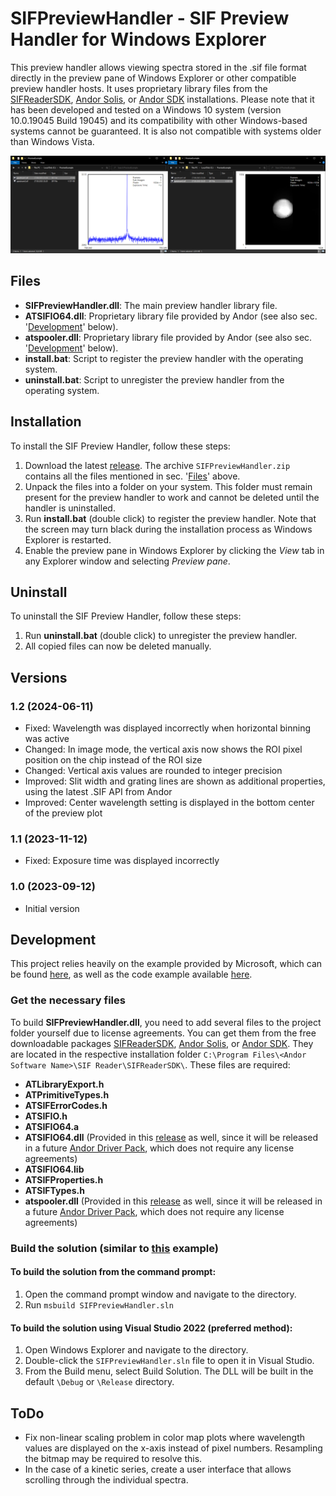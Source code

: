 # SIFPreviewHandler - SIF Preview Handler for Windows Explorer

This preview handler allows viewing spectra stored in the .sif file format directly in the preview pane of Windows Explorer or other compatible preview handler hosts. It uses proprietary library files from the [SIFReaderSDK](https://andor.oxinst.com/downloads/view/viewer:-sif-reader-sdk-2.104.30065.0), [Andor Solis](https://andor.oxinst.com/downloads/view/andor-solis-64-bit-4.32.30065.0), or [Andor SDK](https://andor.oxinst.com/downloads/view/andor-sdk-2.104.30084.0) installations. Please note that it has been developed and tested on a Windows 10 system (version 10.0.19045 Build 19045) and its compatibility with other Windows-based systems cannot be guaranteed. It is also not compatible with systems older than Windows Vista.

![Preview Example for FVB and Image Mode Spectrum](example.png)

## Files

- **SIFPreviewHandler.dll**: The main preview handler library file.
- **ATSIFIO64.dll**: Proprietary library file provided by Andor (see also sec. '[Development](#development)' below).
- **atspooler.dll**: Proprietary library file provided by Andor (see also sec. '[Development](#development)' below).
- **install.bat**: Script to register the preview handler with the operating system.
- **uninstall.bat**: Script to unregister the preview handler from the operating system.

## Installation

To install the SIF Preview Handler, follow these steps:

1. Download the latest [release](https://github.com/dfpsoeew/SIFPreviewHandler/releases). The archive `SIFPreviewHandler.zip` contains all the files mentioned in sec. '[Files](#files)' above.
2. Unpack the files into a folder on your system. This folder must remain present for the preview handler to work and cannot be deleted until the handler is uninstalled.
3. Run **install.bat** (double click) to register the preview handler. Note that the screen may turn black during the installation process as Windows Explorer is restarted.
4. Enable the preview pane in Windows Explorer by clicking the *View* tab in any Explorer window and selecting *Preview pane*.

## Uninstall

To uninstall the SIF Preview Handler, follow these steps:

1. Run **uninstall.bat** (double click) to unregister the preview handler.
2. All copied files can now be deleted manually.

## Versions

### 1.2 (2024-06-11)
- Fixed: Wavelength was displayed incorrectly when horizontal binning was active
- Changed: In image mode, the vertical axis now shows the ROI pixel position on the chip instead of the ROI size
- Changed: Vertical axis values are rounded to integer precision
- Improved: Slit width and grating lines are shown as additional properties, using the latest .SIF API from Andor
- Improved: Center wavelength setting is displayed in the bottom center of the preview plot

### 1.1 (2023-11-12)
- Fixed: Exposure time was displayed incorrectly

### 1.0 (2023-09-12)
- Initial version

## Development

This project relies heavily on the example provided by Microsoft, which can be found [here](https://github.com/microsoft/Windows-classic-samples/tree/main/Samples/Win7Samples/winui/shell/appshellintegration/RecipePreviewHandler), as well as the code example available [here](https://github.com/microsoft/Windows-classic-samples/tree/main/Samples/Win7Samples/winui/shell/appshellintegration/RecipePreviewHandler).

### Get the necessary files

To build **SIFPreviewHandler.dll**, you need to add several files to the project folder yourself due to license agreements. You can get them from the free downloadable packages [SIFReaderSDK](https://andor.oxinst.com/downloads/view/viewer:-sif-reader-sdk-2.104.30065.0), [Andor Solis](https://andor.oxinst.com/downloads/view/andor-solis-64-bit-4.32.30065.0), or [Andor SDK](https://andor.oxinst.com/downloads/view/andor-sdk-2.104.30084.0). They are located in the respective installation folder `C:\Program Files\<Andor Software Name>\SIF Reader\SIFReaderSDK\`. These files are required:

- **ATLibraryExport.h**
- **ATPrimitiveTypes.h**
- **ATSIFErrorCodes.h**
- **ATSIFIO.h**
- **ATSIFIO64.a**
- **ATSIFIO64.dll** (Provided in this [release](https://github.com/dfpsoeew/SIFPreviewHandler/releases) as well, since it will be released in a future [Andor Driver Pack](https://andor.oxinst.com/downloads/view/andor-driver-pack-2.104.30065.0-(ccd,iccd-emccd)), which does not require any license agreements)
- **ATSIFIO64.lib**
- **ATSIFProperties.h**
- **ATSIFTypes.h**
- **atspooler.dll** (Provided in this [release](https://github.com/dfpsoeew/SIFPreviewHandler/releases) as well, since it will be released in a future [Andor Driver Pack](https://andor.oxinst.com/downloads/view/andor-driver-pack-2.104.30065.0-(ccd,iccd-emccd)), which does not require any license agreements)

### Build the solution (similar to [this](https://github.com/microsoft/Windows-classic-samples/tree/main/Samples/Win7Samples/winui/shell/appshellintegration/RecipePreviewHandler) example)

#### To build the solution from the command prompt:
1. Open the command prompt window and navigate to the directory.
2. Run `msbuild SIFPreviewHandler.sln`

#### To build the solution using Visual Studio 2022 (preferred method):
1. Open Windows Explorer and navigate to the directory.
2. Double-click the `SIFPreviewHandler.sln` file to open it in Visual Studio.
3. From the Build menu, select Build Solution. The DLL will be built in the default `\Debug` or `\Release` directory.

## ToDo

- Fix non-linear scaling problem in color map plots where wavelength values are displayed on the x-axis instead of pixel numbers. Resampling the bitmap may be required to resolve this.
- In the case of a kinetic series, create a user interface that allows scrolling through the individual spectra.
